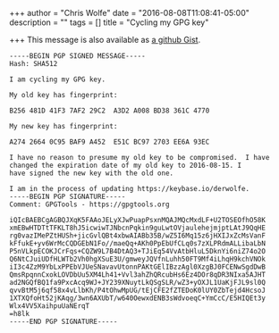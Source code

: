 +++
author = "Chris Wolfe"
date = "2016-08-08T11:08:41-05:00"
description = ""
tags = []
title = "Cycling my GPG key"

+++
This message is also available as [a github Gist][gist].

[gist]: https://gist.github.com/derwolfe/5f355bbcef87135995c8c2bad9a55c02

```text
-----BEGIN PGP SIGNED MESSAGE-----
Hash: SHA512

I am cycling my GPG key.

My old key has fingerprint:

B256 481D 41F3 7AF2 29C2  A3D2 A008 BD38 361C 4770

My new key has fingerprint:

A274 2664 0C95 BAF9 A452  E51C BC97 2703 EE6A 93EC

I have no reason to presume my old key to be compromised.  I have
changed the expiration date of my old key to 2016-08-15. I
have signed the new key with the old one.

I am in the process of updating https://keybase.io/derwolfe.
-----BEGIN PGP SIGNATURE-----
Comment: GPGTools - https://gpgtools.org

iQIcBAEBCgAGBQJXqK5FAAoJELyXJwPuapPsxnMQAJMQcMxdLF+U2TOSEOfhO58K
xmEBwHTDTtTFKLT8hJ5icwiwTJNbcnPqkin9guLwtOVjaulehejmjptLAtJ9QqHE
rg0vazIMePZtHUSh+jicGvlQBt4xbwAIABb35B/wZ5I6Mq15z6jHXIJxZcMsVanF
kFfukE+yv6WrMcCQDGEbN1Fo//maeQq+AKh0PpEbUfCLq0s7zXLPRdmALLibaLbN
P5nVLkpECOKJCrFqs+CQZW9L7B4DtAQ3+TJiEq54VvAtbHluL5DknYi6niZ74o2O
Q6NtCJuiUDfHLWTb2Vh0hgXSuE3U/gmweyJQVfnLuhh50FT9Mf4iLhqH9kchVNOk
iI3c4ZzM9YbLxPPEbVJUeSNavavUtonnPAKtGElIBzzAgl0XzgBJ0FCENwSgdDwB
QmsRpqnnCxokLOVDbUu5XM4Lh41+Vvl3ahZhQRcubHs6Ez4DOr8qDR3NIxa5AJHT
ad2NGQfBQ1fa9PxcAcq9WJ+JY239XNuytLkQSgSLR/wZ3+yOXJL1UaKjFJL9sl0Q
qvvBtM5j6qf58x4vLlbKh/P4tOhwMpUG/tEjCFE2fZTEDoK0lUY0ZbTejd4HcsoJ
1XTXQfoHt52jKAqg/3wn6AXUbT/w640OewxdENB3sWdvoeqC+YmCcC/E5HIQEt3y
Wlx4VV5XaihpuUaNErqT
=h8lk
-----END PGP SIGNATURE-----
```
